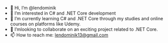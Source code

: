 - 👋 Hi, I’m @lendominik
- 🔭 I’m interested in C# and .NET Core development
- 🌱 I’m currently learning C# and .NET Core through my studies and online courses on platforms like Udemy.
- 👯 I’mlooking to collaborate on an exciting project related to .NET Core.
- 📫 How to reach me: lendominik13@gmail.com
